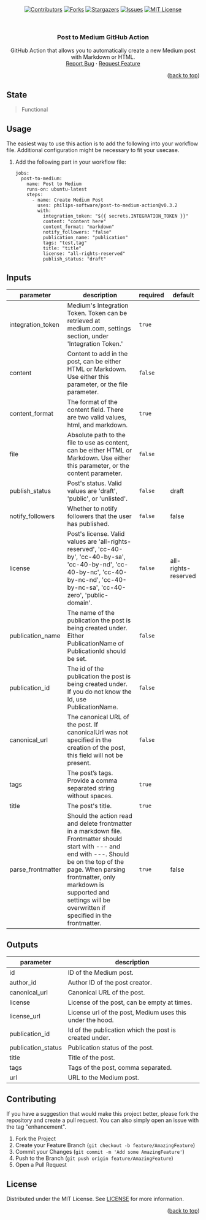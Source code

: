 <div id="top"></div>

<div align="center">

[![Contributors][contributors-shield]][contributors-url]
[![Forks][forks-shield]][forks-url]
[![Stargazers][stars-shield]][stars-url]
[![Issues][issues-shield]][issues-url]
[![MIT License][license-shield]][license-url]

</div>

<br />
<div align="center">
  <h3 align="center">Post to Medium GitHub Action</h3>

  <p align="center">
    GitHub Action that allows you to automatically create a new Medium post with Markdown or HTML.
    <br>
    <a href="https://github.com/philips-software/post-to-medium-action/issues">Report Bug</a>
    ·
    <a href="https://github.com/philips-software/post-to-medium-action/issues">Request Feature</a>
  </p>
</div>

<p align="right">(<a href="#top">back to top</a>)</p>

## State
> Functional

## Usage

The easiest way to use this action is to add the following into your workflow file. Additional configuration might be necessary to fit your usecase.

1. Add the following part in your workflow file:

   ```
   jobs:
     post-to-medium:
       name: Post to Medium
       runs-on: ubuntu-latest
       steps:
         - name: Create Medium Post
           uses: philips-software/post-to-medium-action@v0.3.2
           with:
             integration_token: "${{ secrets.INTEGRATION_TOKEN }}"
             content: "content here"
             content_format: "markdown"
             notify_followers: "false"
             publication_name: "publication"
             tags: "test,tag"
             title: "title"
             license: "all-rights-reserved"
             publish_status: "draft"
   ```
## Inputs

| parameter | description | required | default |
| - | - | - | - |
| integration_token | Medium's Integration Token. Token can be retrieved at medium.com, settings section, under 'Integration Token.' | `true` |  |
| content | Content to add in the post, can be either HTML or Markdown. Use either this parameter, or the file parameter. | `false` |  |
| content_format | The format of the content field. There are two valid values, html, and markdown. | `true` |  |
| file | Absolute path to the file to use as content, can be either HTML or Markdown. Use either this parameter, or the content parameter. | `false` |  |
| publish_status | Post's status. Valid values are 'draft', 'public', or 'unlisted'. | `false` | draft |
| notify_followers | Whether to notify followers that the user has published. | `false` | false |
| license | Post's license. Valid values are 'all-rights-reserved', 'cc-40-by', 'cc-40-by-sa', 'cc-40-by-nd', 'cc-40-by-nc', 'cc-40-by-nc-nd', 'cc-40-by-nc-sa', 'cc-40-zero', 'public-domain'. | `false` | all-rights-reserved |
| publication_name | The name of the publication the post is being created under. Either PublicationName of PublicationId should be set. | `false` |  |
| publication_id | The id of the publication the post is being created under. If you do not know the Id, use PublicationName. | `false` |  |
| canonical_url | The canonical URL of the post. If canonicalUrl was not specified in the creation of the post, this field will not be present. | `false` |  |
| tags | The post’s tags. Provide a comma separated string without spaces. | `true` |  |
| title | The post's title. | `true` |  |
| parse_frontmatter | Should the action read and delete frontmatter in a markdown file. Frontmatter should start with --- and end with ---. Should be on the top of the page. When parsing frontmatter, only markdown is supported and settings will be overwritten if specified in the frontmatter. | `true` | false |


## Outputs

| parameter | description |
| - | - |
| id | ID of the Medium post. |
| author_id | Author ID of the post creator. |
| canonical_url | Canonical URL of the post. |
| license | License of the post, can be empty at times. |
| license_url | License url of the post, Medium uses this under the hood. |
| publication_id | Id of the publication which the post is created under. |
| publication_status | Publication status of the post. |
| title | Title of the post. |
| tags | Tags of the post, comma separated. |
| url | URL to the Medium post. |

## Contributing

If you have a suggestion that would make this project better, please fork the repository and create a pull request. You can also simply open an issue with the tag "enhancement".

1. Fork the Project
2. Create your Feature Branch (`git checkout -b feature/AmazingFeature`)
3. Commit your Changes (`git commit -m 'Add some AmazingFeature'`)
4. Push to the Branch (`git push origin feature/AmazingFeature`)
5. Open a Pull Request

## License

Distributed under the MIT License. See [LICENSE](/LICENSE) for more information.

<p align="right">(<a href="#top">back to top</a>)</p>

[contributors-shield]: https://img.shields.io/github/contributors/philips-software/post-to-medium-action.svg?style=for-the-badge
[contributors-url]: https://github.com/philips-software/post-to-medium-action/graphs/contributors
[forks-shield]: https://img.shields.io/github/forks/philips-software/post-to-medium-action.svg?style=for-the-badge
[forks-url]: https://github.com/philips-software/post-to-medium-action/network/members
[stars-shield]: https://img.shields.io/github/stars/philips-software/post-to-medium-action.svg?style=for-the-badge
[stars-url]: https://github.com/philips-software/post-to-medium-action/stargazers
[issues-shield]: https://img.shields.io/github/issues/philips-software/post-to-medium-action.svg?style=for-the-badge
[issues-url]: https://github.com/philips-software/post-to-medium-action/issues
[license-shield]: https://img.shields.io/github/license/philips-software/post-to-medium-action.svg?style=for-the-badge
[license-url]: https://github.com/philips-software/post-to-medium-action/blob/main/LICENSE
